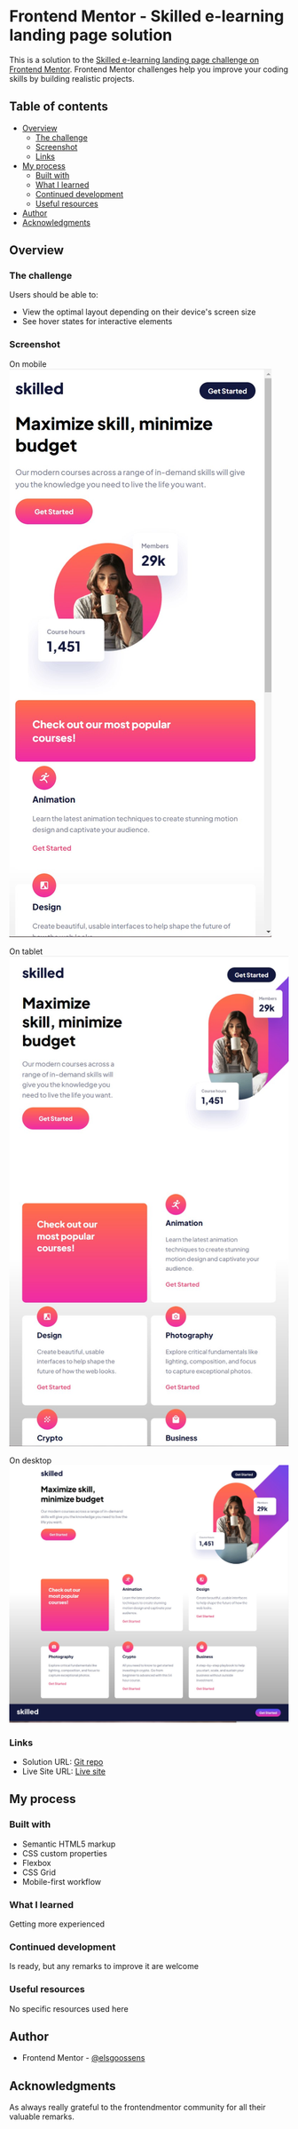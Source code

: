 # Frontend Mentor - Skilled e-learning landing page solution

This is a solution to the [Skilled e-learning landing page challenge on Frontend Mentor](https://www.frontendmentor.io/challenges/skilled-elearning-landing-page-S1ObDrZ8q). Frontend Mentor challenges help you improve your coding skills by building realistic projects.

## Table of contents

- [Overview](#overview)
  - [The challenge](#the-challenge)
  - [Screenshot](#screenshot)
  - [Links](#links)
- [My process](#my-process)
  - [Built with](#built-with)
  - [What I learned](#what-i-learned)
  - [Continued development](#continued-development)
  - [Useful resources](#useful-resources)
- [Author](#author)
- [Acknowledgments](#acknowledgments)

## Overview

### The challenge

Users should be able to:

- View the optimal layout depending on their device's screen size
- See hover states for interactive elements

### Screenshot

On mobile
![Preview mobile](/preview.jpg)

On tablet
![Preview tablet](/preview-tablet.jpg)

On desktop
![Preview desktop](/preview-desktop.jpg)

### Links

- Solution URL: [Git repo](https://github.com/elsgoossens/skilled-elearning-landing-page.git)
- Live Site URL: [Live site](https://elsgoossens.github.io/skilled-elearning-landing-page/)

## My process

### Built with

- Semantic HTML5 markup
- CSS custom properties
- Flexbox
- CSS Grid
- Mobile-first workflow

### What I learned

Getting more experienced

### Continued development

Is ready, but any remarks to improve it are welcome

### Useful resources

No specific resources used here

## Author

- Frontend Mentor - [@elsgoossens](https://www.frontendmentor.io/profile/elsgoossens)

## Acknowledgments

As always really grateful to the frontendmentor community for all their valuable remarks.